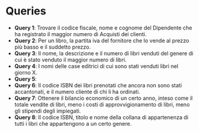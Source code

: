 # Queries

- **Query 1**: Trovare il codice fiscale, nome e cognome del Dipendente che ha registrato il maggior numero di Acquisti dei clienti.
- **Query 2**: Per un libro, la partita iva del fornitore che lo vende al prezzo più basso e il suddetto prezzo.
- **Query 3**: Il nome, la descrizione e il numero di libri venduti del genere di cui è stato venduto il maggior numero di libri.
- **Query 4**: I nomi delle case editrici di cui sono stati venduti libri nel giorno X.
- **Query 5**: 
- **Query 6**: Il codice ISBN dei libri prenotati che ancora non sono stati accantonati, e il numero cliente di chi li ha ordinati.
- **Query 7**: Ottenere il bilancio economico di un certo anno, inteso come il totale vendite di libri, meno i costi di approvvigionamento di libri, meno gli stipendi degli impiegati.
- **Query 8**: Il codice ISBN, titolo e nome della collana di appartenenza di tutti i libri che appartengono a un certo genere.
